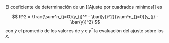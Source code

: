 El coeficiente de determinación de un [[Ajuste por cuadrados mínimos]] es

$$
R^2 = \frac{\sum^n_{j=0}(y_{j}^* - \bar{y})^2}{\sum^n_{j=0}(y_{j} - \bar{y})^2}
$$
con $\bar{y}$ el promedio de los valores de $y$  e $y^*$ la evaluación del ajuste sobre los $x$.
